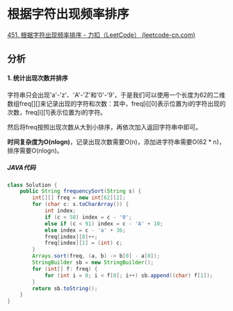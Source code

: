 # 根据字符出现频率排序

[451. 根据字符出现频率排序 - 力扣（LeetCode） (leetcode-cn.com)](https://leetcode-cn.com/problems/sort-characters-by-frequency/)

## 分析

#### 1. 统计出现次数并排序

字符串只会出现'a'-'z'、'A'-'Z'和'0'-'9'，于是我们可以使用一个长度为62的二维数组freq\[][]来记录出现的字符和次数：其中，freq\[i][0]表示位置为i的字符出现的次数，freq\[i][1]表示位置为i的字符。

然后将freq按照出现次数从大到小排序，再依次加入返回字符串中即可。

**时间复杂度为O(nlogn)**，记录出现次数需要O(n)，添加进字符串需要O(62 * n)，排序需要O(nlogn)。

##### JAVA代码

```java
class Solution {
    public String frequencySort(String s) {
        int[][] freq = new int[62][2];
        for (char c: s.toCharArray()) {
            int index;
            if (c < 58) index = c - '0';
            else if (c < 91) index = c - 'A' + 10;
            else index = c - 'a' + 36;
            freq[index][0]++;
            freq[index][1] = (int) c;
        }
        Arrays.sort(freq, (a, b) -> b[0] - a[0]);
        StringBuilder sb = new StringBuilder();
        for (int[] f: freq) {
            for (int i = 0; i < f[0]; i++) sb.append((char) f[1]);
        }
        return sb.toString();
    }
}
```

